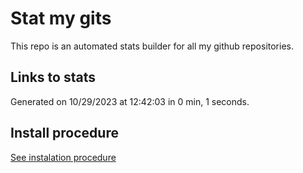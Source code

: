 # Stat my gits

This repo is an automated stats builder for all my github repositories.

## Links to stats


Generated on 10/29/2023 at 12:42:03 in 0 min, 1 seconds.

## Install procedure

[See instalation procedure](./src/install.md)
